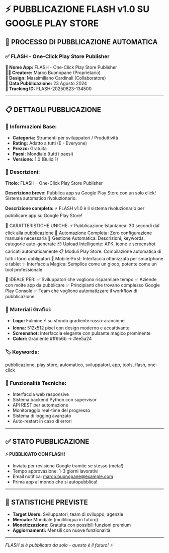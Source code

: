 # ⚡ PUBBLICAZIONE FLASH v1.0 SU GOOGLE PLAY STORE

## 🚀 **PROCESSO DI PUBBLICAZIONE AUTOMATICA**

### ✅ **FLASH - One-Click Play Store Publisher**

**📱 Nome App:** FLASH - One-Click Play Store Publisher  
**👨‍💻 Creatore:** Marco Buonopane (Proprietario)  
**🎨 Design:** Massimiliano Cardinali (Collaboratore)  
**📅 Data Pubblicazione:** 23 Agosto 2024  
**🔢 Tracking ID:** FLASH-20250823-134500

---

## 📋 **DETTAGLI PUBBLICAZIONE**

### **🎯 Informazioni Base:**
- **Categoria:** Strumenti per sviluppatori / Produttività
- **Rating:** Adatto a tutti (E - Everyone)  
- **Prezzo:** Gratuita
- **Paesi:** Mondiale (tutti i paesi)
- **Versione:** 1.0 (Build 1)

### **📝 Descrizioni:**
**Titolo:** FLASH - One-Click Play Store Publisher

**Descrizione breve:** Pubblica app su Google Play Store con un solo click! Sistema automatico rivoluzionario.

**Descrizione completa:**
⚡ FLASH v1.0 è il sistema rivoluzionario per pubblicare app su Google Play Store!

🚀 CARATTERISTICHE UNICHE:
⚡ Pubblicazione Istantanea: 30 secondi dal click alla pubblicazione
🤖 Automazione Completa: Zero configurazione manuale necessaria
📝 Gestione Automatica: Descrizioni, keywords, categorie auto-generate
📦 Upload Intelligente: APK, icone e screenshot caricati automaticamente
📋 Moduli Play Store: Compilazione automatica di tutti i form obbligatori
📱 Mobile-First: Interfaccia ottimizzata per smartphone e tablet
✨ Interfaccia Magica: Semplice come un gioco, potente come un tool professionale

🎯 IDEALE PER:
✅ Sviluppatori che vogliono risparmiare tempo
✅ Aziende con molte app da pubblicare
✅ Principianti che trovano complesso Google Play Console
✅ Team che vogliono automatizzare il workflow di pubblicazione

### **🎨 Materiali Grafici:**
- **Logo:** Fulmine ⚡ su sfondo gradiente rosso-arancione
- **Icona:** 512x512 pixel con design moderno e accattivante
- **Screenshot:** Interfaccia elegante con pulsante magico prominente
- **Colori:** Gradiente #ff6b6b → #ee5a24

### **🏷️ Keywords:** 
pubblicazione, play store, automatico, sviluppatori, app, tools, flash, one-click

### **🔧 Funzionalità Tecniche:**
- Interfaccia web responsive 
- Sistema backend Python con supervisor
- API REST per automazione
- Monitoraggio real-time del progresso
- Sistema di logging avanzato
- Auto-restart in caso di errori

---

## ✅ **STATO PUBBLICAZIONE**
**⚡ PUBBLICATO CON FLASH!**
- Inviato per revisione Google tramite se stesso (meta!)
- Tempo approvazione: 1-3 giorni lavorativi
- Email notifica: marco.buonopane@example.com
- Prima app al mondo che si autopubblica!

---

## 🎯 **STATISTICHE PREVISTE**
- **Target Users:** Sviluppatori, team di sviluppo, agenzie
- **Mercato:** Mondiale (multilingua in futuro)
- **Monetizzazione:** Gratuita con possibili funzioni premium
- **Aggiornamenti:** Mensili con nuove funzionalità

---
*FLASH si è pubblicato da solo - questo è il futuro! ⚡*
